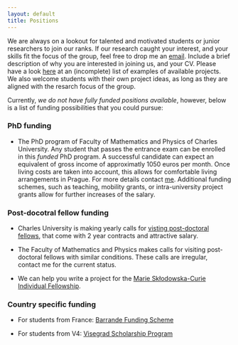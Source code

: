 ```yaml
---
layout: default
title: Positions
---
```


We are always on a lookout for talented and motivated students or junior researchers to join our ranks.
If our research caught your interest, and your skills fit the focus of the group, feel free to drop 
me an [email](/index.html). Include a brief description of why you are interested in joining us, and your CV.
Please have a look [here](/research.html) at an (incomplete) list of examples of available projects.
We also welcome students with their own project ideas, as long as they are aligned with the 
resarch focus of the group.

Currently, *we do not have fully funded positions available*, however, below is a list of funding 
possibilities that you could pursue:

### PhD funding

* The PhD program of Faculty of Mathematics and Physics of Charles University. Any student that 
passes the entrance exam can be enrolled in this *funded* PhD program. A successful candidate can 
expect an equivalent of gross income of approximatly 1050 euros per month. Once living costs are taken into account, this allows for comfortable living arrangements
in Prague. For more details contact 
[me](/index.html). Additional funding schemes, such as teaching, mobility grants, 
or intra-university project grants allow for further increases of the salary.

### Post-docotral fellow funding

* Charles University is making yearly calls for [visting post-doctoral fellows](https://cuni.cz/UKEN-178.html), 
that come with 2 year contracts and attractive salary.

* The Faculty of Mathematics and Physics makes calls for visiting post-doctoral fellows with similar conditions. These calls are irregular, contact
me for the current status.

* We can help you write a project for the [Marie Skłodowska-Curie Individual Fellowship](https://ec.europa.eu/research/mariecurieactions/actions/individual-fellowships_en).

### Country specific funding

* For students from France: [Barrande Funding Scheme](https://studium.ifp.cz/en/doctorants/barrande-fellowship-program/?fbclid=IwAR3r-ISWEpvANAmC5b5wdR7S4HKg54JphDiTXnJ1sL6C22REYRs8bnbwE7A)

* For students from V4: [Visegrad Scholarship Program](https://www.visegradfund.org/apply/mobilities/visegrad-scholarship/?c=how-to-apply)











